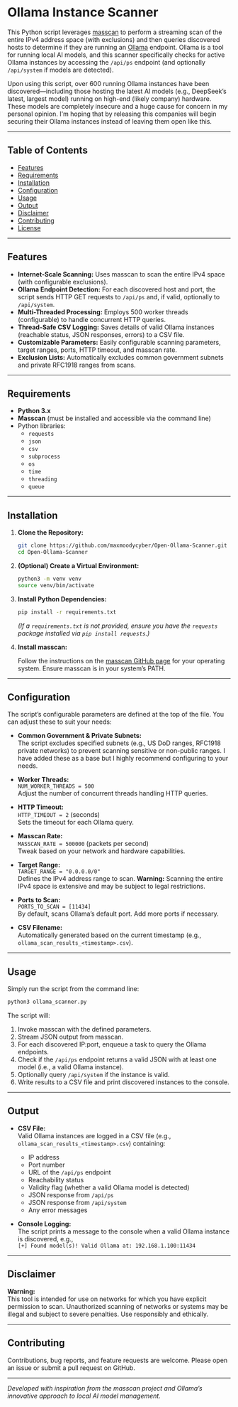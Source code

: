 # Ollama Instance Scanner

This Python script leverages [masscan](https://github.com/robertdavidgraham/masscan) to perform a streaming scan of the entire IPv4 address space (with exclusions) and then queries discovered hosts to determine if they are running an [Ollama](https://ollama.com/) endpoint. Ollama is a tool for running local AI models, and this scanner specifically checks for active Ollama instances by accessing the `/api/ps` endpoint (and optionally `/api/system` if models are detected).

Upon using this script, over 600 running Ollama instances have been discovered—including those hosting the latest AI models (e.g., DeepSeek’s latest, largest model) running on high-end (likely company) hardware. These models are completely insecure and a huge cause for concern in my personal opinion. I'm hoping that by releasing this companies will begin securing their Ollama instances instead of leaving them open like this.

---

## Table of Contents

- [Features](#features)
- [Requirements](#requirements)
- [Installation](#installation)
- [Configuration](#configuration)
- [Usage](#usage)
- [Output](#output)
- [Disclaimer](#disclaimer)
- [Contributing](#contributing)
- [License](#license)

---

## Features

- **Internet-Scale Scanning:** Uses masscan to scan the entire IPv4 space (with configurable exclusions).
- **Ollama Endpoint Detection:** For each discovered host and port, the script sends HTTP GET requests to `/api/ps` and, if valid, optionally to `/api/system`.
- **Multi-Threaded Processing:** Employs 500 worker threads (configurable) to handle concurrent HTTP queries.
- **Thread-Safe CSV Logging:** Saves details of valid Ollama instances (reachable status, JSON responses, errors) to a CSV file.
- **Customizable Parameters:** Easily configurable scanning parameters, target ranges, ports, HTTP timeout, and masscan rate.
- **Exclusion Lists:** Automatically excludes common government subnets and private RFC1918 ranges from scans.

---

## Requirements

- **Python 3.x**  
- **Masscan** (must be installed and accessible via the command line)  
- Python libraries:
  - `requests`
  - `json`
  - `csv`
  - `subprocess`
  - `os`
  - `time`
  - `threading`
  - `queue`

---

## Installation

1. **Clone the Repository:**

   ```bash
   git clone https://github.com/maxmoodycyber/Open-Ollama-Scanner.git
   cd Open-Ollama-Scanner
   ```

2. **(Optional) Create a Virtual Environment:**

   ```bash
   python3 -m venv venv
   source venv/bin/activate
   ```

3. **Install Python Dependencies:**

   ```bash
   pip install -r requirements.txt
   ```

   *(If a `requirements.txt` is not provided, ensure you have the `requests` package installed via `pip install requests`.)*

4. **Install masscan:**

   Follow the instructions on the [masscan GitHub page](https://github.com/robertdavidgraham/masscan) for your operating system. Ensure masscan is in your system’s PATH.

---

## Configuration

The script’s configurable parameters are defined at the top of the file. You can adjust these to suit your needs:

- **Common Government & Private Subnets:**  
  The script excludes specified subnets (e.g., US DoD ranges, RFC1918 private networks) to prevent scanning sensitive or non-public ranges. I have added these as a base but I highly recommend configuring to your needs.

- **Worker Threads:**  
  `NUM_WORKER_THREADS = 500`  
  Adjust the number of concurrent threads handling HTTP queries.

- **HTTP Timeout:**  
  `HTTP_TIMEOUT = 2` (seconds)  
  Sets the timeout for each Ollama query.

- **Masscan Rate:**  
  `MASSCAN_RATE = 500000` (packets per second)  
  Tweak based on your network and hardware capabilities.

- **Target Range:**  
  `TARGET_RANGE = "0.0.0.0/0"`  
  Defines the IPv4 address range to scan. **Warning:** Scanning the entire IPv4 space is extensive and may be subject to legal restrictions.

- **Ports to Scan:**  
  `PORTS_TO_SCAN = [11434]`  
  By default, scans Ollama’s default port. Add more ports if necessary.

- **CSV Filename:**  
  Automatically generated based on the current timestamp (e.g., `ollama_scan_results_<timestamp>.csv`).

---

## Usage

Simply run the script from the command line:

```bash
python3 ollama_scanner.py
```

The script will:

1. Invoke masscan with the defined parameters.
2. Stream JSON output from masscan.
3. For each discovered IP:port, enqueue a task to query the Ollama endpoints.
4. Check if the `/api/ps` endpoint returns a valid JSON with at least one model (i.e., a valid Ollama instance).
5. Optionally query `/api/system` if the instance is valid.
6. Write results to a CSV file and print discovered instances to the console.

---

## Output

- **CSV File:**  
  Valid Ollama instances are logged in a CSV file (e.g., `ollama_scan_results_<timestamp>.csv`) containing:
  - IP address
  - Port number
  - URL of the `/api/ps` endpoint
  - Reachability status
  - Validity flag (whether a valid Ollama model is detected)
  - JSON response from `/api/ps`
  - JSON response from `/api/system`
  - Any error messages

- **Console Logging:**  
  The script prints a message to the console when a valid Ollama instance is discovered, e.g.,  
  `[+] Found model(s)! Valid Ollama at: 192.168.1.100:11434`

---

## Disclaimer

**Warning:**  
This tool is intended for use on networks for which you have explicit permission to scan. Unauthorized scanning of networks or systems may be illegal and subject to severe penalties. Use responsibly and ethically.

---

## Contributing

Contributions, bug reports, and feature requests are welcome. Please open an issue or submit a pull request on GitHub.

---

*Developed with inspiration from the masscan project and Ollama’s innovative approach to local AI model management.*
